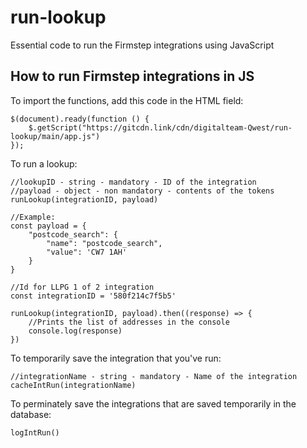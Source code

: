 # run-lookup
Essential code to run the Firmstep integrations using JavaScript

## How to run Firmstep integrations in JS

To import the functions, add this code in the HTML field:
```
$(document).ready(function () {
    $.getScript("https://gitcdn.link/cdn/digitalteam-Qwest/run-lookup/main/app.js")
});
```

To run a lookup:
```
//lookupID - string - mandatory - ID of the integration
//payload - object - non mandatory - contents of the tokens
runLookup(integrationID, payload)

//Example:
const payload = {
    "postcode_search": {
        "name": "postcode_search",
        "value": 'CW7 1AH'
    }
}

//Id for LLPG 1 of 2 integration
const integrationID = '580f214c7f5b5'

runLookup(integrationID, payload).then((response) => {
    //Prints the list of addresses in the console
    console.log(response)
})
```

To temporarily save the integration that you've run:
```
//integrationName - string - mandatory - Name of the integration
cacheIntRun(integrationName)
```

To perminately save the integrations that are saved temporarily in the database:
```
logIntRun()
```
